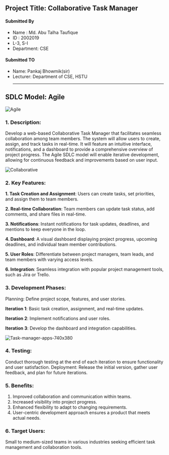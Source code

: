 ## Project Title: Collaborative Task Manager

#### Submitted By
- Name : Md. Abu Talha Taufique
- ID : 2002019
- L-3, S-I
- Department: CSE

#### Submitted TO
- Name: Pankaj Bhowmik(sir)
- Lecturer: Department of CSE, HSTU
  <hr/>

## SDLC Model: Agile


![Agile](https://github.com/abutalha08/Collaborative-Task-Manager/assets/156948058/b0ef7f80-06b2-4ed0-8e60-c98cd9f680be)

### 1. Description:
Develop a web-based Collaborative Task Manager that facilitates seamless collaboration among team members. The system will allow users to create, assign, and track tasks in real-time. It will feature an intuitive interface, notifications, and a dashboard to provide a comprehensive overview of project progress. The Agile SDLC model will enable iterative development, allowing for continuous feedback and improvements based on user input.

![Collaborative](https://github.com/abutalha08/Collaborative-Task-Manager/assets/156948058/080ded60-6dc0-4b7e-9902-18cfeadb92dd)


### 2. Key Features:

**1. Task Creation and Assignment**: Users can create tasks, set priorities, and assign them to team members.
    
**2. Real-time Collaboration**: Team members can update task status, add comments, and share files in real-time.
    
 **3. Notifications**: Instant notifications for task updates, deadlines, and mentions to keep everyone in the loop.
    
 **4. Dashboard**: A visual dashboard displaying project progress, upcoming deadlines, and individual team member contributions.
    
**5. User Roles**: Differentiate between project managers, team leads, and team members with varying access levels.
    
**6. Integration**: Seamless integration with popular project management tools, such as Jira or Trello.

### 3. Development Phases:
Planning: Define project scope, features, and user stories.

 **Iteration 1**: Basic task creation, assignment, and real-time updates.
  
**Iteration 2**: Implement notifications and user roles.

**Iteration 3**: Develop the dashboard and integration capabilities.

![Task-manager-apps-740x380](https://github.com/abutalha08/Collaborative-Task-Manager/assets/156948058/2ef36d23-030c-444d-80de-4265d0e34bef)


### 4. Testing:
Conduct thorough testing at the end of each iteration to ensure functionality and user satisfaction.
Deployment: Release the initial version, gather user feedback, and plan for future iterations.

### 5. Benefits:

1. Improved collaboration and communication within teams.
2. Increased visibility into project progress.
3. Enhanced flexibility to adapt to changing requirements.
4. User-centric development approach ensures a product that meets actual needs.

### 6. Target Users: 
Small to medium-sized teams in various industries seeking efficient task management and collaboration tools.
